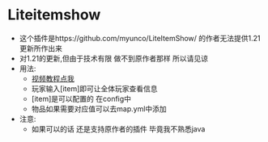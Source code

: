 # Liteitemshow
- 这个插件是https://github.com/myunco/LiteItemShow/ 的作者无法提供1.21更新所作出来
- 对1.21的更新,但由于技术有限 做不到原作者那样 所以请见谅
- 用法:
  - [视频教程点我](https://www.bilibili.com/video/BV1PunZe1EKV/)
  - 玩家输入[item]即可让全体玩家查看信息
  - [item]是可以配置的 在config中
  - 物品如果需要对应值可以去map.yml中添加
- 注意:
  - 如果可以的话 还是支持原作者的插件 毕竟我不熟悉java

